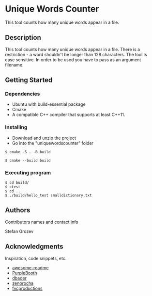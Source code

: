# Unique Words Counter

This tool counts how many unique words appear in a file.

## Description

This tool counts how many unique words appear in a file. There is a restriction - a word shouldn't be longer than 128 characters. The tool is case sensitive.
In order to be used you have to pass as an argument filename.

## Getting Started

### Dependencies

* Ubuntu with build-essential package
* Cmake
* A compatible C++ compiler that supports at least C++11.

### Installing

* Download and unzip the project
* Go into the "uniquewordscounter" folder
```
$ cmake -S . -B build
```
```
$ cmake --build build
```

### Executing program

```
$ cd build/
$ ctest
$ cd ..
$ ./build/hello_test smalldictionary.txt
```

## Authors

Contributors names and contact info

Stefan Grozev

## Acknowledgments

Inspiration, code snippets, etc.
* [awesome-readme](https://github.com/matiassingers/awesome-readme)
* [PurpleBooth](https://gist.github.com/PurpleBooth/109311bb0361f32d87a2)
* [dbader](https://github.com/dbader/readme-template)
* [zenorocha](https://gist.github.com/zenorocha/4526327)
* [fvcproductions](https://gist.github.com/fvcproductions/1bfc2d4aecb01a834b46)
